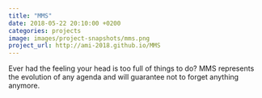 ```yaml
---
title: "MMS"
date: 2018-05-22 20:10:00 +0200
categories: projects
image: images/project-snapshots/mms.png
project_url: http://ami-2018.github.io/MMS
---
```


Ever had the feeling your head is too full of things to do? MMS represents the evolution of any agenda and will guarantee not to forget anything anymore.
